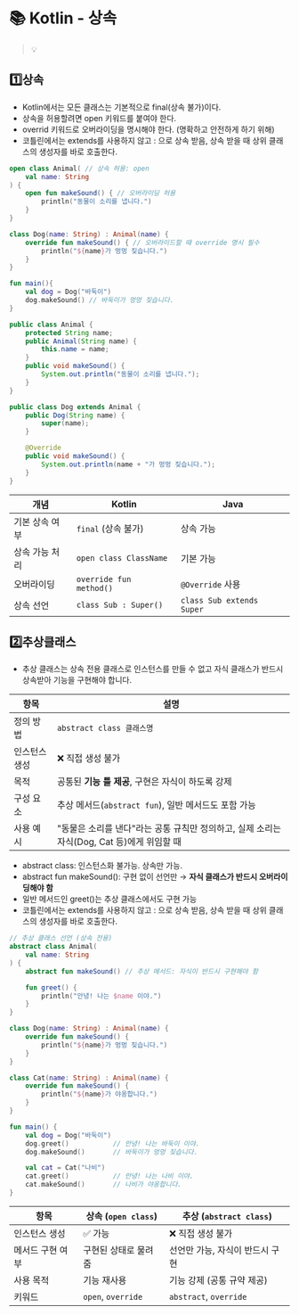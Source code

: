 # 📚 Kotlin - 상속

> 💡

## 1️⃣상속 
- Kotlin에서는 모든 클래스는 기본적으로 final(상속 불가)이다.
- 상속을 허용할려면 open 키워드를 붙여야 한다.
- overrid 키워드로 오버라이딩을 명시해야 한다. (명확하고 안전하게 하기 위해)
- 코틀린에서는 extends를 사용하지 않고 : 으로 상속 받음, 상속 받을 때 상위 클래스의 생성자를 바로 호출한다.

```kotlin
open class Animal( // 상속 허용: open
    val name: String
) {
    open fun makeSound() { // 오버라이딩 허용
        println("동물이 소리를 냅니다.")
    }
}

class Dog(name: String) : Animal(name) {
    override fun makeSound() { // 오버라이드할 때 override 명시 필수
        println("${name}가 멍멍 짖습니다.")
    }
}

fun main(){
    val dog = Dog("바둑이")
    dog.makeSound() // 바둑이가 멍멍 짖습니다.
}
```

```java
public class Animal {
    protected String name;
    public Animal(String name) {
        this.name = name;
    }
    public void makeSound() {
        System.out.println("동물이 소리를 냅니다.");
    }
}

public class Dog extends Animal {
    public Dog(String name) {
        super(name);
    }

    @Override
    public void makeSound() {
        System.out.println(name + "가 멍멍 짖습니다.");
    }
}
```

| 개념       | Kotlin                  | Java                      |
| -------- | ----------------------- | ------------------------- |
| 기본 상속 여부 | `final` (상속 불가)         | 상속 가능                     |
| 상속 가능 처리 | `open class ClassName`  | 기본 가능                     |
| 오버라이딩    | `override fun method()` | `@Override` 사용            |
| 상속 선언    | `class Sub : Super()`   | `class Sub extends Super` |

## 2️⃣추상클래스
- 추상 클래스는 상속 전용 클래스로 인스턴스를 만들 수 없고 자식 클래스가 반드시 상속받아 기능을 구현해야 합니다.

| 항목      | 설명                                                        |
| ------- | --------------------------------------------------------- |
| 정의 방법   | `abstract class 클래스명`                                     |
| 인스턴스 생성 | ❌ 직접 생성 불가                                                |
| 목적      | 공통된 **기능 틀 제공**, 구현은 자식이 하도록 강제                           |
| 구성 요소   | 추상 메서드(`abstract fun`), 일반 메서드도 포함 가능                     |
| 사용 예시   | "동물은 소리를 낸다"라는 공통 규칙만 정의하고, 실제 소리는 자식(Dog, Cat 등)에게 위임할 때 |

- abstract class: 인스턴스화 불가능. 상속만 가능.
- abstract fun makeSound(): 구현 없이 선언만 → **자식 클래스가 반드시 오버라이딩해야 함**
- 일반 메서드인 greet()는 추상 클래스에서도 구현 가능
- 코틀린에서는 extends를 사용하지 않고 : 으로 상속 받음, 상속 받을 때 상위 클래스의 생성자를 바로 호출한다.

```kotlin
// 추상 클래스 선언 (상속 전용)
abstract class Animal(
    val name: String
) {
    abstract fun makeSound() // 추상 메서드: 자식이 반드시 구현해야 함

    fun greet() {
        println("안녕! 나는 $name 이야.")
    }
}

class Dog(name: String) : Animal(name) {
    override fun makeSound() {
        println("${name}가 멍멍 짖습니다.")
    }
}

class Cat(name: String) : Animal(name) {
    override fun makeSound() {
        println("${name}가 야옹합니다.")
    }
}

fun main() {
    val dog = Dog("바둑이")
    dog.greet()           // 안녕! 나는 바둑이 이야.
    dog.makeSound()       // 바둑이가 멍멍 짖습니다.

    val cat = Cat("나비")
    cat.greet()           // 안녕! 나는 나비 이야.
    cat.makeSound()       // 나비가 야옹합니다.
}
```

| 항목        | 상속 (`open class`)  | 추상 (`abstract class`)  |
| --------- | ------------------ | ---------------------- |
| 인스턴스 생성   | ✅ 가능               | ❌ 직접 생성 불가             |
| 메서드 구현 여부 | 구현된 상태로 물려줌        | 선언만 가능, 자식이 반드시 구현     |
| 사용 목적     | 기능 재사용             | 기능 강제 (공통 규약 제공)       |
| 키워드       | `open`, `override` | `abstract`, `override` |
